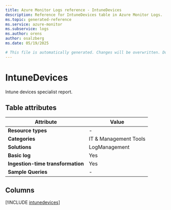 ```yaml
---
title: Azure Monitor Logs reference - IntuneDevices
description: Reference for IntuneDevices table in Azure Monitor Logs.
ms.topic: generated-reference
ms.service: azure-monitor
ms.subservice: logs
ms.author: orens
author: osalzberg
ms.date: 05/19/2025

# This file is automatically generated. Changes will be overwritten. Do not change this file directly.
---
```


# IntuneDevices

Intune devices specialist report.


## Table attributes

|Attribute|Value|
|---|---|
|**Resource types**|-|
|**Categories**|IT & Management Tools|
|**Solutions**| LogManagement|
|**Basic log**|Yes|
|**Ingestion-time transformation**|Yes|
|**Sample Queries**|-|



## Columns
  
[!INCLUDE [intunedevices](~/reusable-content/ce-skilling/azure/includes/azure-monitor/reference/tables/intunedevices-include.md)]
